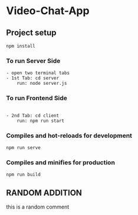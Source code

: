 # Video-Chat-App

## Project setup

```
npm install
```

### To run Server Side

```
- open two terminal tabs
- 1st Tab: cd server
    run: node server.js
```

### To run Frontend Side

```

- 2nd Tab: cd client
    run: npm run start
```

### Compiles and hot-reloads for development

```
npm run serve
```

### Compiles and minifies for production

```
npm run build
```

## RANDOM ADDITION

this is a random comment
